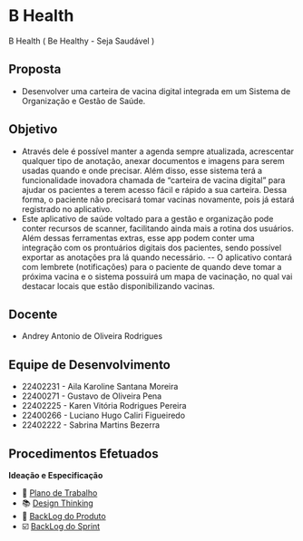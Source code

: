# B Health
 B Health ( Be Healthy - Seja Saudável )
 
## Proposta
- Desenvolver uma carteira de vacina digital integrada em um Sistema de Organização e Gestão de Saúde.
  
## Objetivo
- Através dele é possível manter a agenda sempre atualizada, acrescentar qualquer tipo de anotação, anexar documentos e imagens para serem usadas quando e onde precisar. Além disso, esse sistema terá a funcionalidade inovadora chamada de “carteira de vacina digital” para ajudar os pacientes a terem acesso fácil e rápido a sua carteira.  Dessa forma, o paciente não precisará tomar vacinas novamente, pois já estará registrado no aplicativo. 
- Este aplicativo de saúde voltado para a gestão e organização pode conter recursos de scanner, facilitando ainda mais a rotina dos usuários. Além dessas ferramentas extras, esse app podem conter uma integração com os prontuários digitais dos pacientes, sendo possível exportar as anotações pra lá quando necessário. -- O aplicativo contará com lembrete (notificações) para o paciente de quando deve tomar a próxima vacina e o sistema possuirá um mapa de vacinação, no qual vai destacar locais que estão disponibilizando vacinas.

## Docente
- Andrey Antonio de Oliveira Rodrigues

## Equipe de Desenvolvimento <br/>

- 22402231 - Aila Karoline Santana Moreira     <br/>
- 22400271 - Gustavo de Oliveira Pena          <br/>
- 22402225 - Karen Vitória Rodrigues Pereira   <br/>
- 22400266 - Luciano Hugo Caliri Figueiredo    <br/>
- 22402222 - Sabrina Martins Bezerra <br/>

## Procedimentos Efetuados
**Ideação e Especificação** 
- :speech_balloon: [Plano de Trabalho]()
- :books: [Design Thinking]()
- :busts_in_silhouette: [BackLog do Produto]()
- :ballot_box_with_check: [BackLog do Sprint]()
